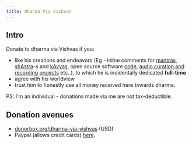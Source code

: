 ```yaml
---
title: Dharma Via Vishvas
---
```


## Intro
Donate to dharma via Vishvas if you:

- like his creations and endeavors (Eg - inline comments for [mantras](https://vvasuki.github.io/saMskAra/mantra/soma/paravastu-saama/AdIShAdiyyam/), [shAstra](https://vvasuki.github.io/saMskAra/kalpa/sUtra/Apastamba/pramANAni/dharma-sUtra/pAtra/Ashrama/samAvRtta/)-s and [kAvyas](https://vvasuki.github.io/kAvya/TIkA/champU/nIti/panchatantra/mitrabheda/00-vardhamAnakathA/), open source software [code](https://github.com/sanskrit-coders/), [audio curation and recording projects](https://sanskrit.github.io/projects/) etc..), to which he is incidentally dedicated **full-time**
- agree with his worldview
- trust him to honestly use all money received here towards dharma.

PS: I'm an individual - donations made via me are not tax-deductible.

## Donation avenues
- [donorbox.org/dharma-via-vishvas](https://donorbox.org/dharma-via-vishvas) (USD)
- Paypal (allows credit cards) [here](https://www.paypal.com/cgi-bin/webscr?cmd=_donations&business=LX6ZHMR989AJU&item_name=dharma+via+vishvas&currency_code=USD&source=url).
